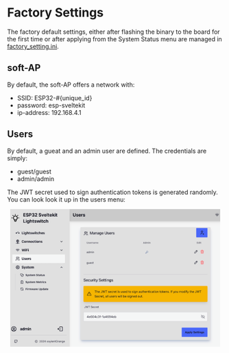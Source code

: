 # Factory Settings

The factory default settings, either after flashing the binary to the board for the first time or after applying from the System Status menu are managed in [factory_setting.ini](https://github.com/soylentOrange/esp32-sveltekit/blob/main/factory_settings.ini).

## soft-AP

By default, the soft-AP offers a network with: 

- SSID: ESP32-#{unique_id} 
- password: esp-sveltekit 
- ip-address: 192.168.4.1

## Users

By default, a gueat and an admin user are defined. 
The credentials are simply:

- guest/guest
- admin/admin

The JWT secret used to sign authentication tokens is generated randomly. You can look look it up in the users menu:


<div align="center">
<img src="media/Screenshot_users.png" style="height:320px"> 
</div>
